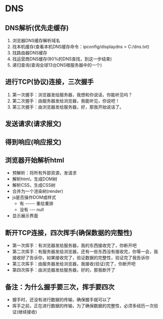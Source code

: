 # DNS

## DNS解析(优先走缓存)

1. 浏览器DNS缓存解析域名
2. 找本机缓存(查看本机DNS缓存命令：ipconfig/displaydns > C:/dns.txt)
3. 找路由器DNS缓存
4. 找运营商DNS缓存(80%的DNS查找，到这一步结束)
5. 递归查询(查询全球13台DNS根服务器中的一个)

## 进行TCP(协议)连接，三次握手

1. 第一次握手：浏览器发给服务器，我想和你说话，你能听见吗？
2. 第二次握手：由服务器发给浏览器，我能听见，你说吧！
3. 第三次握手：由浏览器发给服务器，好，那我开始说话了。

## 发送请求(请求报文)

## 得到响应(响应报文)

## 浏览器开始解析html

- 预解析：将所有外部资源，发请求
- 解析html，生成DOM树
- 解析CSS，生成CSS树
- 合并为一个渲染树(render)
- js是否操作DOM或样式
  - 有 ----- 重绘重排
  - 没有 --- null
- 显示展示界面

## 断开TCP连接，四次挥手(确保数据的完整性)

- 第一次挥手：有浏览器发给服务器，我的东西接收完了，你断开吧
- 第二次挥手：有服务器发给浏览器，还有一些东西没有接收完，你等一会，我接收好了告诉你，如果接收完了，验证数据的完整性，验证完了我告诉你
- 第三次挥手：由服务器发给浏览器，我接收(验证)完了，你断开吧
- 第四次挥手：由浏览器发给服务器，好的，那我断开了

## 备注：为什么握手要三次，挥手要四次

- 握手时，还没有进行数据的传输，确保握手就可以了
- 挥手之前，正在进行数据的传输，为了确保数据的完整性，必须多经历一次验证(继续接收)
